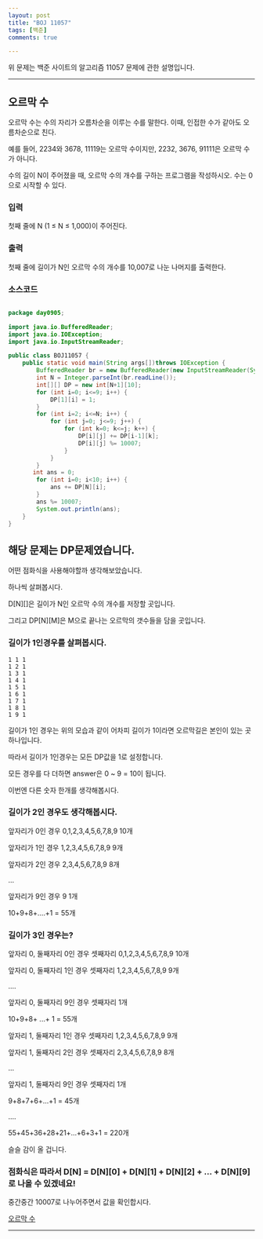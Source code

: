 ```yaml
---
layout: post
title: "BOJ 11057"
tags: [백준]
comments: true

---
```


위 문제는 백준 사이트의 알고리즘 11057 문제에 관한 설명입니다.<br>

---

## 오르막 수

오르막 수는 수의 자리가 오름차순을 이루는 수를 말한다. 이때, 인접한 수가 같아도 오름차순으로 친다.

예를 들어, 2234와 3678, 11119는 오르막 수이지만, 2232, 3676, 91111은 오르막 수가 아니다.

수의 길이 N이 주어졌을 때, 오르막 수의 개수를 구하는 프로그램을 작성하시오. 수는 0으로 시작할 수 있다.
### 입력

첫째 줄에 N (1 ≤ N ≤ 1,000)이 주어진다.

### 출력 

첫째 줄에 길이가 N인 오르막 수의 개수를 10,007로 나눈 나머지를 출력한다.

### 소스코드

```java

package day0905;

import java.io.BufferedReader;
import java.io.IOException;
import java.io.InputStreamReader;

public class BOJ11057 {
    public static void main(String args[])throws IOException {
    	BufferedReader br = new BufferedReader(new InputStreamReader(System.in));
        int N = Integer.parseInt(br.readLine());
        int[][] DP = new int[N+1][10];
        for (int i=0; i<=9; i++) {
            DP[1][i] = 1;
        }
        for (int i=2; i<=N; i++) {
            for (int j=0; j<=9; j++) {
                for (int k=0; k<=j; k++) {
                    DP[i][j] += DP[i-1][k];
                    DP[i][j] %= 10007;
                }
            }
        }
       int ans = 0;
        for (int i=0; i<10; i++) {
            ans += DP[N][i];
        }
        ans %= 10007;
        System.out.println(ans);
    }
}


```

## 해당 문제는 DP문제였습니다.

어떤 점화식을 사용해야할까 생각해보았습니다.

하나씩 살펴봅시다.

D[N][]은 길이가 N인 오르막 수의 개수를 저장할 곳입니다.

그리고 DP[N][M]은 M으로 끝나는 오르막의 갯수들을 담을 곳입니다.

### 길이가 1인경우를 살펴봅시다.
```
1 1 1
1 2 1
1 3 1
1 4 1
1 5 1
1 6 1
1 7 1
1 8 1
1 9 1
```

길이가 1인 경우는 위의 모습과 같이 어차피 길이가 1이라면 오르막길은 본인이 있는 곳 하나입니다.

따라서 길이가 1인경우는 모든 DP값을 1로 설정합니다.

모든 경우를 다 더하면 answer은 0 ~ 9 = 10이 됩니다.

이번엔 다른 숫자 한개를 생각해봅시다.

### 길이가 2인 경우도 생각해봅시다.

앞자리가 0인 경우 0,1,2,3,4,5,6,7,8,9 10개

앞자리가 1인 경우 1,2,3,4,5,6,7,8,9 9개

앞자리가 2인 경우 2,3,4,5,6,7,8,9 8개

...

앞자리가 9인 경우 9 1개

10+9+8+....+1 = 55개

### 길이가 3인 경우는?

앞자리 0, 둘째자리 0인 경우 셋째자리 0,1,2,3,4,5,6,7,8,9 10개

앞자리 0, 둘째자리 1인 경우 셋째자리 1,2,3,4,5,6,7,8,9 9개

....

앞자리 0, 둘째자리 9인 경우 셋째자리 1개 

10+9+8+ ...+ 1 = 55개

앞자리 1, 둘째자리 1인 경우 셋째자리 1,2,3,4,5,6,7,8,9 9개

앞자리 1, 둘째자리 2인 경우 셋째자리 2,3,4,5,6,7,8,9 8개

...

앞자리 1, 둘째자리 9인 경우 셋째자리 1개

9+8+7+6+...+1 = 45개

....

55+45+36+28+21+...+6+3+1 = 220개

슬슬 감이 올 겁니다.

### 점화식은 따라서 D[N] = D[N][0] + D[N][1] + D[N][2] + ... + D[N][9]로 나올 수 있겠네요!

중간중간 10007로 나누어주면서 값을 확인합시다.


<a href= "https://www.acmicpc.net/problem/11057">오르막 수</a>

---
